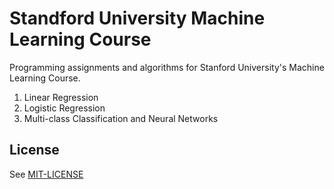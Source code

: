 # Standford University Machine Learning Course

Programming assignments and algorithms for Stanford University's Machine Learning Course.

1. Linear Regression
2. Logistic Regression
3. Multi-class Classification and Neural Networks

## License

See [MIT-LICENSE](https://github.com/juangesino/stanford-machine-learning/blob/master/LICENSE)
